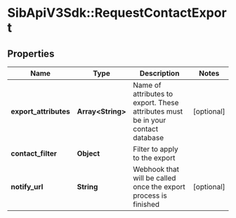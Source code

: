 # SibApiV3Sdk::RequestContactExport

## Properties
Name | Type | Description | Notes
------------ | ------------- | ------------- | -------------
**export_attributes** | **Array&lt;String&gt;** | Name of attributes to export. These attributes must be in your contact database | [optional] 
**contact_filter** | **Object** | Filter to apply to the export | 
**notify_url** | **String** | Webhook that will be called once the export process is finished | [optional] 


